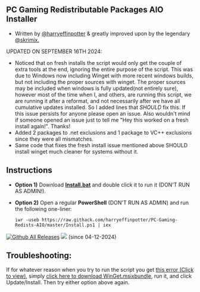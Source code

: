 ## **PC Gaming Redistributable Packages AIO Installer**
 - Written by [@harryeffinpotter](https://github.com/harryeffinpotter) & greatly improved upon by the legendary [@skrimix.](https://github.com/skrimix)
&nbsp;


UPDATED ON SEPTEMBER 16TH 2024:
- Noticed that on fresh installs the script would only get the couple of extra tools at the end, ignoring the entire purpose of the script. This was due to Windows now including Winget with more recent windows builds, but not including the proper sources with winget. The proper sources may be included when windows is fully updated(not entirely sure), however most of the time when I, and others, are running this script, we are running it after a reformat, and not necessarily after we have all cumulative updates installed. So I added lines that *SHOULD* fix this. If this issue persists for anyone please open an issue. Also wouldn't mind if someone opened an issue just to tell me "Hey this worked on a fresh install again!". Thanks!
- Added 2 packages to .net exclusions and 1 package to VC++ exclusions since they were all mismatches.
- Same code that fixes the fresh install issue mentioned above SHOULD install winget much cleaner for systems without it.

Instructions
-----
 - **Option 1)** Download **[Install.bat](https://raw.githack.com/harryeffinpotter/PC-Gaming-Redists-AIO/master/Install.bat)** and double click it to run it (DON'T RUN AS ADMIN!).

 - **Option 2)** Open a regular **PowerShell** (DON'T RUN AS ADMIN) and run the following one-liner:
 &nbsp; 

    `iwr -useb https://raw.githack.com/harryeffinpotter/PC-Gaming-Redists-AIO/master/Install.ps1 | iex`

   
[![Github All Releases](https://img.shields.io/github/downloads/harryeffinpotter/PC-Gaming-Redists/total.svg)]()  ![](https://komarev.com/ghpvc/?username=harryeffinpotter) (since 04-12-2024)


Troubleshooting:
----
If for whatever reason when you try to run the script you get [this error (Click to view)](https://i.imgur.com/TOvxPUq.png), simply [click here to download WinGet.msixbundle](https://github.com/harryeffinpotter/PC-Gaming-Redists/raw/main/WinGet.msixbundle), run it, and click Update/Install. Then try either option above again.

